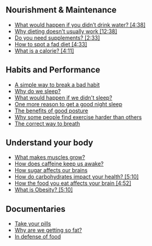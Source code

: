 ## Nourishment & Maintenance
- [What would happen if you didn’t drink water? [4:38]](https://www.ted.com/talks/mia_nacamulli_what_would_happen_if_you_didn_t_drink_water)
- [Why dieting doesn't usually work [12:38]](https://www.ted.com/talks/sandra_aamodt_why_dieting_doesn_t_usually_work)
- [Do you need supplements? [2:33]](https://www.youtube.com/watch?v=NIeFXPGS7-A)
- [How to spot a fad diet [4:33]](https://www.youtube.com/watch?v=8V15Z-yyiVg)
- [What is a calorie? [4:11]](https://www.youtube.com/watch?v=VEQaH4LruUo)


## Habits and Performance
- [A simple way to break a bad habit](https://www.ted.com/talks/judson_brewer_a_simple_way_to_break_a_bad_habit)
- [Why do we sleep?](https://www.ted.com/talks/russell_foster_why_do_we_sleep)
- [What would happen if we didn't sleep?](https://www.ted.com/talks/claudia_aguirre_what_would_happen_if_you_didn_t_sleep)
- [One more reason to get a good night sleep](https://www.ted.com/talks/jeff_iliff_one_more_reason_to_get_a_good_night_s_sleep)
- [The benefits of good posture](https://www.ted.com/talks/murat_dalkilinc_the_benefits_of_good_posture)
- [Why some people find exercise harder than others](https://www.ted.com/talks/emily_balcetis_why_some_people_find_exercise_harder_than_others)
- [The correct way to breath](https://www.youtube.com/watch?v=ldNnKVGxabA)


## Understand your body
- [What makes muscles grow?](https://www.ted.com/talks/jeffrey_siegel_what_makes_muscles_grow)
- [How does caffeine keep us awake?](https://www.youtube.com/watch?v=foLf5Bi9qXs)
- [How sugar affects our brains](https://www.ted.com/talks/nicole_avena_how_sugar_affects_the_brain)
- [How do carbohydrates impact your health? [5:10]](https://www.youtube.com/watch?v=wxzc_2c6GMg)
- [How the food you eat affects your brain [4:52]](https://www.youtube.com/watch?v=xyQY8a-ng6g)
- [What is Obesity? [5:10]](https://www.youtube.com/watch?v=-vNVG7XJpVE)


## Documentaries
- [Take your pills](https://www.netflix.com/watch/80117831)
- [Why are we getting so fat?](https://www.netflix.com/watch/81059649)
- [In defense of food](https://www.netflix.com/watch/80097071)
